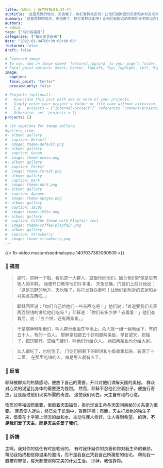 ```yaml
---
title: 怜悯心 | 马尔谷福音6:34-44
subtitle: '这是荒野的地方，天也晚了，祢打发群众走吧！让他们到附近的农家和乡村买点东西吃。'
summary: '这是荒野的地方，天也晚了，祢打发群众走吧！让他们到附近的农家和乡村买点东西吃。'
authors:
- admin
tags: ["马尔谷福音"]
categories: ["每日圣言反省"]
date: "2022-01-04T00:00:00+08:00"
featured: false
draft: false

# Featured image
# To use, add an image named `featured.jpg/png` to your page's folder.
# Focal point options: Smart, Center, TopLeft, Top, TopRight, Left, Right, BottomLeft, Bottom, BottomRight
image:
  caption:
  focal_point: "Center"
  preview_only: false

# Projects (optional).
#   Associate this post with one or more of your projects.
#   Simply enter your project's folder or file name without extension.
#   E.g. `projects = ["internal-project"]` references `content/project/deep-learning/index.md`.
#   Otherwise, set `projects = []`.
projects: []

# Set captions for image gallery.
#gallery_item:
#- album: gallery
#  caption: Default
#  image: theme-default.png
#- album: gallery
#  caption: Ocean
#  image: theme-ocean.png
#- album: gallery
#  caption: Forest
#  image: theme-forest.png
#- album: gallery
#  caption: Dark
#  image: theme-dark.png
#- album: gallery
#  caption: Apogee
#  image: theme-apogee.png
#- album: gallery
#  caption: 1950s
#  image: theme-1950s.png
#- album: gallery
#  caption: Coffee theme with Playfair font
#  image: theme-coffee-playfair.png
#- album: gallery
#  caption: Strawberry
#  image: theme-strawberry.png
---
```


{{< fb-video mustardseedmalaysia 1407037363060509 >}}

### :love_letter: 福音
> 那时，耶稣一下船，看见这一大群人，就很怜悯他们，因为他们好像是没有牧人的羊群。 祂便开口教导他们许多事。 天色已晚，门徒们上前对祂说：「这是荒野的地方，天也晚了，祢打发群众走吧！让他们到附近的农家和乡村买点东西吃。」

> 耶稣回答说：「你们自己给他们一些东西吃吧！」他们说：「难道要我们去买两百银钱的饼给他们吃吗？」耶稣说：「你们有多少饼？去看看！」他们查看后，说：「五个饼，还有两条鱼。」

> 于是耶稣吩咐他们，叫人群分组坐在草地上。众人就一组一组地坐下，有的五十人，有的一百人。 耶稣拿起那五个饼和那两条鱼，举目望天，祝福了，把饼擘开，交给门徒们，叫他们分给众人。 祂把两条鱼也分给大家。

> 众人都吃了，也吃饱了。 门徒们把剩下的碎饼和小鱼收集起来，装满了十二筐。 在那里吃饼的人，单是男人就有五千。

### :speech_balloon: 反省
耶稣被群众的热情感动，便放下自己的需要，开口对他们讲解天国的奥秘。 群众对心灵的渴望比身体的需要更为强烈。 然而，耶稣不忍他们空着肚子，便施行奇迹，且是超过他们现实所需的奇迹。 这使我们明白，天主自有祂的心意。

物质的丰裕固然重要，但借着天国福音，揭示现世生命与天国间奥秘的关系更为重要。 罪恶使人迷失，终日处于饥渴中，盲目徘徊；然而，天主打发祂的独生子来，借着在十字架上倾流的血和水，主动与罪人修好，让人得到希望。 的确，**不是我们爱了天主，而是天主先爱了我们**。

### :pray: 祈祷
主啊，我对你的信任有时是软弱的。 有时我怀疑你的良善和你对我生命的眷顾。 帮助我始终相信你温柔的邀请，而不是我自己凭我自己所猜想的结论。 帮助我一直被你带领，每天都按照你完美的计划生活。 耶稣，我信靠你。
